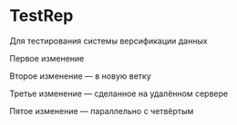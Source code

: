 # TestRep
Для тестирования системы версификации данных

Первое изменение

Второе изменение — в новую ветку

Третье изменение — сделанное на удалённом сервере

Пятое изменение — параллельно с четвёртым
